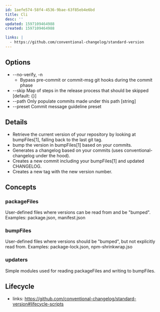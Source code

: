 ```yaml
---
id: 1aefe574-58f4-4536-9bae-63f85eb4e6bd
title: Cli
desc: ''
updated: 1597109464988
created: 1597109464988

links: |
  - https://github.com/conventional-changelog/standard-version
---
```


## Options
-   --no-verify, -n      
    - Bypass pre-commit or commit-msg git hooks during the commit phase
-  --skip               Map of steps in the release process that should be skipped   [default: {}]
-   --path               Only populate commits made under this path                        [string]
-   --preset             Commit message guideline preset


## Details
- Retrieve the current version of your repository by looking at bumpFiles[1], falling back to the last git tag.
- bump the version in bumpFiles[1] based on your commits.
- Generates a changelog based on your commits (uses conventional-changelog under the hood).
- Creates a new commit including your bumpFiles[1] and updated CHANGELOG.
- Creates a new tag with the new version number.

## Concepts

### packageFiles

User-defined files where versions can be read from and be "bumped".
Examples: package.json, manifest.json

### bumpFiles

User-defined files where versions should be "bumped", but not explicitly read from.
Examples: package-lock.json, npm-shrinkwrap.jso

### updaters

Simple modules used for reading packageFiles and writing to bumpFiles.

## Lifecycle
- links: https://github.com/conventional-changelog/standard-version#lifecycle-scripts
